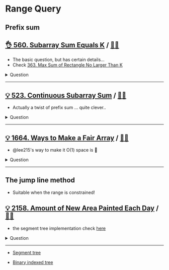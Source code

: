 # Range Query

## Prefix sum

## [:ok_hand: 560. Subarray Sum Equals K](https://leetcode.com/problems/subarray-sum-equals-k/) / [:man_technologist:](range_sum_equal_to_k.h)

- The basic question, but has certain details...
- Check [363. Max Sum of Rectangle No Larger Than K](../dp/README.md#bulb-363-max-sum-of-rectangle-no-larger-than-khttpsleetcodecomproblemsmax-sum-of-rectangle-no-larger-than-k-dartmaxsumofrectanglelekh)


<details><summary markdown="span">Question</summary>

```markdown
Given an array of integers nums and an integer k,
return the total number of subarrays whose sum equals to k.

Input: nums = [1,2,3], k = 3
Output: 2
- e.g. [1, 2], [3]
```
</details>

------------------------------------------------------------------------------

## [:bulb: 523. Continuous Subarray Sum](https://leetcode.com/problems/continuous-subarray-sum/) / [:man_technologist:](continuous_subarray_sum.h)
- Actually a twist of prefix sum ... quite clever..

<details><summary markdown="span">Question</summary>

```markdown
Given an integer array nums and an integer k, return true if nums has a
continuous subarray of size at least two whose elements sum up to a multiple of
k, or false otherwise.


Input: nums = [23,2,6,4,7], k = 6
Output: true

Explanation: [23, 2, 6, 4, 7] is an continuous subarray of size 5 whose elements sum up to 42.
42 is a multiple of 6 because 42 = 7 * 6 and 7 is an integer.
```
</details>

------------------------------------------------------------------------------

## [:bulb: 1664. Ways to Make a Fair Array](https://leetcode.com/problems/ways-to-make-a-fair-array) / [:man_technologist:](ways_to_make_fair_array.h)

- @lee215's way to make it O(1) space is :exploding_head:

<details><summary markdown="span">Question</summary>

```markdown
ou are given an integer array nums. You can choose exactly one index (0-indexed) and remove the element. Notice that the index of the elements may change after the removal.

For example, if nums = [6,1,7,4,1]:

Choosing to remove index 1 results in nums = [6,7,4,1].
Choosing to remove index 2 results in nums = [6,1,4,1].
Choosing to remove index 4 results in nums = [6,1,7,4].
An array is fair if the sum of the odd-indexed values equals the sum of the even-indexed values.

Return the number of indices that you could choose such that after the removal, nums is fair.

Input: nums = [2,1,6,4]
Output: 1
Explanation:
Remove index 0: [1,6,4] -> Even sum: 1 + 4 = 5. Odd sum: 6. Not fair.
Remove index 1: [2,6,4] -> Even sum: 2 + 4 = 6. Odd sum: 6. Fair.
Remove index 2: [2,1,4] -> Even sum: 2 + 4 = 6. Odd sum: 1. Not fair.
Remove index 3: [2,1,6] -> Even sum: 2 + 6 = 8. Odd sum: 1. Not fair.
There is 1 index that you can remove to make nums fair.
```
</details>

------------------------------------------------------------------------------

## The jump line method
- Suitable when the range is constrained!

## [:bulb: 2158. Amount of New Area Painted Each Day](https://leetcode.com/problems/amount-of-new-area-painted-each-day/) / [:man_technologist:](amt_of_new_area_painted.h)
- the segment tree implementation check [here](segment_tree//amt_of_new_area_painted_segment_tree.h)

<details><summary markdown="span">Question</summary>

```markdown
There is a long and thin painting that can be represented by a number line.
You are given a 0-indexed 2D integer array paint of length n, where paint[i] = [starti, endi].
- This means that on the ith day you need to paint the area between starti and endi.

- Painting the same area multiple times will create an uneven painting so you only
  want to paint each area of the painting at most once.

Return an integer array worklog of length n, where worklog[i] is the amount of
new area that you painted on the ith day.

Input: paint = [[1,4],[4,7],[5,8]]
Output: [3,3,1]
Explanation:
- On day 0, paint everything between 1 and 4. The amount of new area painted on day 0 is 4 - 1 = 3.
- On day 1, paint everything between 4 and 7. The amount of new area painted on day 1 is 7 - 4 = 3.
- On day 2, paint everything between 7 and 8. Everything between 5 and 7 was already painted on day 1.
  The amount of new area painted on day 2 is 8 - 7 = 1.
```
</details>

------------------------------------------------------------------------------

- [Segment tree](segment_tree/README.md)

- [Binary indexed tree](binary_indexed_tree/README.md)